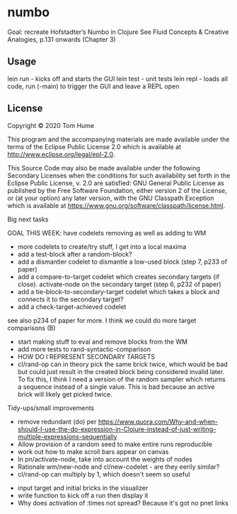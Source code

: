 # numbo

Goal: recreate Hofstadter’s Numbo in Clojure
See Fluid Concepts & Creative Analogies, p.131 onwards (Chapter 3)

## Usage

lein run - kicks off and starts the GUI
lein test - unit tests
lein repl - loads all code, run (-main) to trigger the GUI and leave a REPL open

## License

Copyright © 2020 Tom Hume

This program and the accompanying materials are made available under the
terms of the Eclipse Public License 2.0 which is available at
http://www.eclipse.org/legal/epl-2.0.

This Source Code may also be made available under the following Secondary
Licenses when the conditions for such availability set forth in the Eclipse
Public License, v. 2.0 are satisfied: GNU General Public License as published by
the Free Software Foundation, either version 2 of the License, or (at your
option) any later version, with the GNU Classpath Exception which is available
at https://www.gnu.org/software/classpath/license.html.



Big next tasks

GOAL THIS WEEK: have codelets removing as well as adding to WM

* more codelets to create/try stuff, I get into a local maxima
* add a test-block after a random-block?
* add a dismantler codelet to dismantle a low-used block (step 7, p233 of paper)
* add a compare-to-target codelet which creates secondary targets (if close). activate-node on the secondary target (step 6, p232 of paper)
* add a tie-block-to-secondary-target codelet which takes a block and connects it to the secondary target?
* add a check-target-achieved codelet

see also p234 of paper for more. I think we could do more target comparisons (B)

* start making stuff to eval and remove blocks from the WM
* add more tests to rand-syntactic-comparison
* HOW DO I REPRESENT SECONDARY TARGETS
* cl/rand-op can in theory pick the same brick twice, which would be bad but could just result in the created block being considered invalid later. To fix this, I think I need a version of the random sampler which returns a sequence instead of a single value. This is bad because an active brick will likely get picked twice.

Tidy-ups/small improvements

* remove redundant (do) per https://www.quora.com/Why-and-when-should-I-use-the-do-expression-in-Clojure-instead-of-just-writing-multiple-expressions-sequentially
* Allow provision of a random seed to make entire runs reproducible
* work out how to make scroll bars appear on canvas
* In pn/activate-node, take into account the weights of nodes
* Rationale wm/new-node and cl/new-codelet - are they eerily similar?
* cl/rand-op can multiply by 1, which doesn't seem so useful
- input target and initial bricks in the visualizer
- write function to kick off a run then display it
- Why does activation of :times not spread? Because it's got no pnet links

